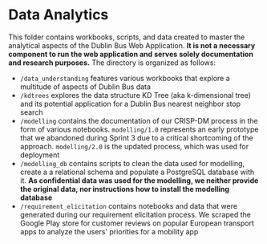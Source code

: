 # Data Analytics
This folder contains workbooks, scripts, and data created to master the analytical aspects of the Dublin Bus Web Application. **It is not a necessary component to run the web application and serves solely documentation and research purposes.** The directory is organized as follows:
* `/data_understanding` features various workbooks that explore a multitude of aspects of Dublin Bus data
* `/kdtrees` explores the data structure KD Tree (aka k-dimensional tree) and its potential application for a Dublin Bus nearest neighbor stop search
* `/modelling` contains the documentation of our CRISP-DM process in the form of various notebooks. `modelling/1.0` represents an early prototype that we abandoned during Sprint 3 due to a critical shortcoming of the approach. `modelling/2.0` is the updated process, which was used for deployment
* `/modelling_db` contains scripts to clean the data used for modelling, create a a relational schema and populate a PostgreSQL database with it. **As confidential data was used for the modelling, we neither provide the original data, nor instructions how to install the modelling database**
* `/requirement_elicitation` contains notebooks and data that were generated during our requirement elicitation process. We scraped the Google Play store for customer reviews on popular European transport apps to analyze the users' priorities for a mobility app